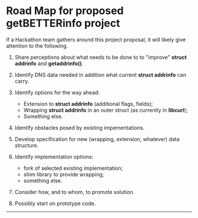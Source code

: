 # Road Map for proposed getBETTERinfo project

If a Hackathon team gathers around this project proposal,
it will likely give attention to the following.

1. Share perceptions about what needs to be done to to "improve"
   **struct addrinfo** and **getaddrinfo()**.

2. Identify DNS data needed in addition what current **struct
   addrinfo** can carry.

3. Identify options for the way ahead:

	- Extension to **struct addrinfo** (additional flags, fields);
	- Wrapping **struct addrinfo** in an outer struct (as currently in
      **libcurl**);
	- Something else.

4. Identify obstacles posed by existing impementations.

5. Develop specification for new (wrapping, extension, whatever) data
   structure.
   
6. Identify implementation options:
	- fork of selected existing implementation;
	- shim library to provide wrapping;
	- something else.

7. Consider how, and to whom, to promote solution.

8. Possibly start on prototype code.

---
